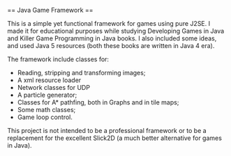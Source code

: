 == Java Game Framework ==

This is a simple yet functional framework for games using pure J2SE. I made it for educational purposes while studying Developing Games in Java and Killer Game Programming in Java books. I also included some ideas, and used Java 5 resources (both these books are written in Java 4 era).

The framework include classes for:
* Reading, stripping and transforming images;
* A xml resource loader
* Network classes for UDP
* A particle generator;
* Classes for A* pathfing, both in Graphs and in tile maps;
* Some math classes;
* Game loop control.

This project is not intended to be a professional framework or to be a replacement for the excellent Slick2D (a much better alternative for games in Java). 